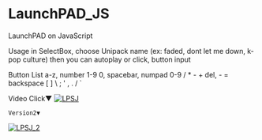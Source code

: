 # LaunchPAD_JS
LaunchPAD on JavaScript

Usage
	in SelectBox, choose Unipack name (ex: faded, dont let me down, k-pop culture)
 	then you can autoplay or click, button input
  
Button List
	a-z, number 1-9 0, spacebar, numpad 0-9 / * - + del, - = backspace [ ] \ ; ' , . / `

Video
	Click▼
[![LPSJ](https://github.com/rouismia/LaunchPAD_JS/blob/master/GIF4.gif?raw=true)](https://youtu.be/Q-2MmORCvQo "LPSJ")

	Version2▼
[![LPSJ_2](https://github.com/rouismia/LaunchPAD_JS/blob/master/GIF.gif?raw=true)](https://www.youtube.com/watch?v=qfbsu-vFfRY "LPSJ_2")
